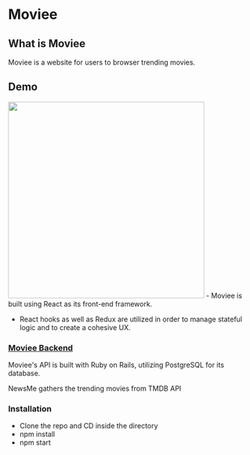 # Moviee

## What is Moviee

Moviee is a website for users to browser trending movies.

## Demo
<img src="/demo.gif" width="400" height="400" />
- Moviee is built using React as its front-end framework.

- React hooks as well as Redux are utilized in order to manage stateful logic and to create a cohesive UX.

### [Moviee Backend](https://github.com/ChenyunZhang/movie_assessment_backend)

Moviee's API is built with Ruby on Rails, utilizing PostgreSQL for its database.

NewsMe gathers the trending movies from TMDB API

### Installation

- Clone the repo and CD inside the directory
- npm install
- npm start
